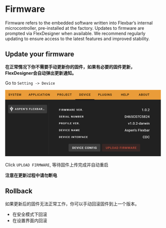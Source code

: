 # Firmware

Firmware refers to the embedded software written into Flexbar’s internal microcontroller, pre-installed at the factory. Updates to firmware are prompted via FlexDesigner when available. We recommend regularly updating to ensure access to the latest features and improved stability.

## Update your firmware

**在正常情况下你不需要手动更新你的固件，如果有必要的固件更新，FlexDesigner会自动弹出更新通知。**

Go to `Setting -> Device`

![1743984789282](image/firmware/1743984789282.png)

Click `UPLOAD FIRMWARE`, 等待固件上传完成并自动重启

**注意在更新过程中请勿断电**

## Rollback

如果更新后的固件无法正常工作，你可以手动回滚固件到上一个版本。

- 在安全模式下回滚
- 在设置界面内回滚
